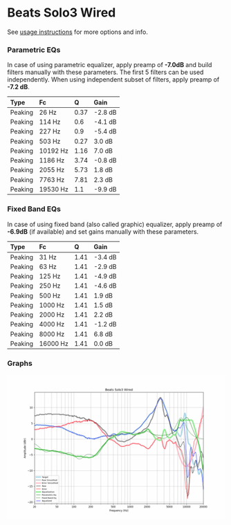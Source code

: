 # Beats Solo3 Wired
See [usage instructions](https://github.com/jaakkopasanen/AutoEq#usage) for more options and info.

### Parametric EQs
In case of using parametric equalizer, apply preamp of **-7.0dB** and build filters manually
with these parameters. The first 5 filters can be used independently.
When using independent subset of filters, apply preamp of **-7.2 dB**.

| Type    | Fc       |    Q | Gain    |
|:--------|:---------|:-----|:--------|
| Peaking | 26 Hz    | 0.37 | -2.8 dB |
| Peaking | 114 Hz   | 0.6  | -4.1 dB |
| Peaking | 227 Hz   | 0.9  | -5.4 dB |
| Peaking | 503 Hz   | 0.27 | 3.0 dB  |
| Peaking | 10192 Hz | 1.16 | 7.0 dB  |
| Peaking | 1186 Hz  | 3.74 | -0.8 dB |
| Peaking | 2055 Hz  | 5.73 | 1.8 dB  |
| Peaking | 7763 Hz  | 7.81 | 2.3 dB  |
| Peaking | 19530 Hz | 1.1  | -9.9 dB |

### Fixed Band EQs
In case of using fixed band (also called graphic) equalizer, apply preamp of **-6.9dB**
(if available) and set gains manually with these parameters.

| Type    | Fc       |    Q | Gain    |
|:--------|:---------|:-----|:--------|
| Peaking | 31 Hz    | 1.41 | -3.4 dB |
| Peaking | 63 Hz    | 1.41 | -2.9 dB |
| Peaking | 125 Hz   | 1.41 | -4.9 dB |
| Peaking | 250 Hz   | 1.41 | -4.6 dB |
| Peaking | 500 Hz   | 1.41 | 1.9 dB  |
| Peaking | 1000 Hz  | 1.41 | 1.5 dB  |
| Peaking | 2000 Hz  | 1.41 | 2.2 dB  |
| Peaking | 4000 Hz  | 1.41 | -1.2 dB |
| Peaking | 8000 Hz  | 1.41 | 6.8 dB  |
| Peaking | 16000 Hz | 1.41 | 0.0 dB  |

### Graphs
![](./Beats%20Solo3%20Wired.png)